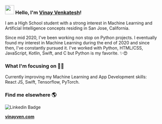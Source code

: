 ### <img src="https://media.giphy.com/media/hvRJCLFzcasrR4ia7z/giphy.gif" width="30px"> Hello, I'm [Vinay Venkatesh](https://www.vinayven.com)!

I am a High School student with a strong interest in Machine Learning and Artificial Intelligence concepts residing in San Jose, California.

Since mid 2020, I've been working non stop on Python projects. I eventually found my interest in Machine Learning during the end of 2020 and since then, I've constantly pursued it. I've worked with Python, HTML/CSS, JavaScript, Kotlin, Swift, and C but Python is my favorite. ✨😍

### What I'm focusing on 👨‍💻

Currently improving my Machine Learning and App Development skills: React JS, Swift, Tensorflow, PyTorch.<br />

### Find me elsewhere 🌎

![Linkedin Badge](https://img.shields.io/badge/-LinkedIn-blue?style=flat-square&logo=Linkedin&logoColor=white&link=https://www.linkedin.com/in/vinayven/)

**[vinayven.com](https://www.vinayven.com/)**
